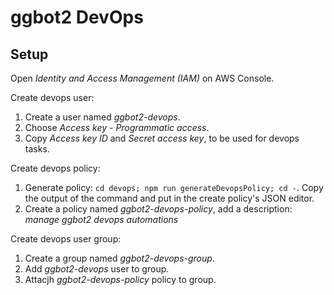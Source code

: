 # ggbot2 DevOps

## Setup

Open *Identity and Access Management (IAM)* on AWS Console.

Create devops user:

1. Create a user named *ggbot2-devops*.
2. Choose *Access key - Programmatic access*.
3. Copy *Access key ID* and *Secret access key*, to be used for devops tasks.

Create devops policy:

1. Generate policy: `cd devops; npm run generateDevopsPolicy; cd -`. Copy the output of the command and put in the create policy's JSON editor.
1. Create a policy named *ggbot2-devops-policy*, add a description: *manage ggbot2 devops automations*

Create devops user group:

1. Create a group named *ggbot2-devops-group*.
2. Add *ggbot2-devops* user to group.
3. Attacjh *ggbot2-devops-policy*  policy to group.

